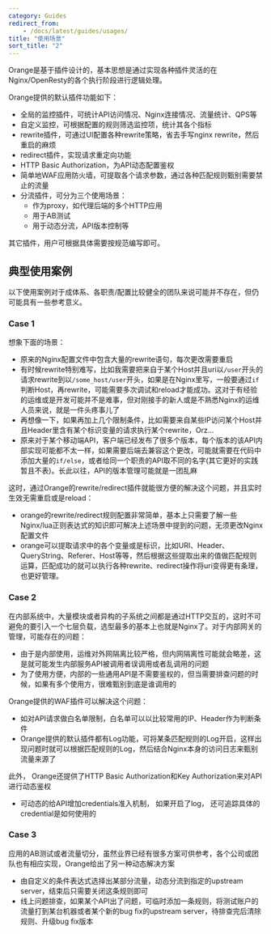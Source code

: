 ```yaml
---
category: Guides
redirect_from:
    - /docs/latest/guides/usages/
title: "使用场景"
sort_title: "2"
---
```


Orange是基于插件设计的，基本思想是通过实现各种插件灵活的在Nginx/OpenResty的各个执行阶段进行逻辑处理。

Orange提供的默认插件功能如下：

- 全局的监控插件，可统计API访问情况、Nginx连接情况、流量统计、QPS等
- 自定义监控，可根据配置的规则筛选监控项，统计其各个指标
- rewrite插件，可通过UI配置各种rewrite策略，省去手写nginx rewrite，然后重启的麻烦
- redirect插件，实现请求重定向功能
- HTTP Basic Authorization，为API动态配置鉴权
- 简单地WAF应用防火墙，可提取各个请求参数，通过各种匹配规则甄别需要禁止的流量
- 分流插件，可分为三个使用场景：
    - 作为proxy，如代理后端的多个HTTP应用
    - 用于AB测试
    - 用于动态分流，API版本控制等

其它插件，用户可根据具体需要按规范编写即可。

## 典型使用案例

以下使用案例对于成体系、各职责/配置比较健全的团队来说可能并不存在，但仍可能具有一些参考意义。

### Case 1

想象下面的场景：

 - 原来的Nginx配置文件中包含大量的rewrite语句，每次更改需要重启
 - 有时候rewrite特别难写，比如我需要把来自于某个Host并且uri以`/user`开头的请求rewrite到以`/some_host/user`开头，如果是在Nginx里写，一般要通过`if`判断Host，再rewrite，可能需要多次调试和reload才能成功。这对于有经验的运维或是开发可能并不是难事，但对刚接手的新人或是不熟悉Nginx的运维人员来说，就是一件头疼事儿了
 - 再想像一下，如果再加上几个限制条件，比如需要来自某些IP访问某个Host并且Header里含有某个标识变量的请求执行某个rewrite，Orz...
 - 原来对于某个移动端API，客户端已经发布了很多个版本，每个版本的该API内部实现可能都不太一样，如果需要后端去兼容这个更改，可能就需要在代码中添加大量的`if/else`，或者给同一个职责的API取不同的名字(其它更好的实践暂且不表)。长此以往，API的版本管理可能就是一团乱麻

这时，通过Orange的rewrite/redirect插件就能很方便的解决这个问题，并且实时生效无需重启或是reload：

 - orange的rewrite/redirect规则配置非常简单，基本上只需要了解一些Nginx/lua正则表达式的知识即可解决上述场景中提到的问题，无须更改Nginx配置文件
 - orange可以提取请求中的各个变量或是标识，比如URI、Header、QueryString、Referer、Host等等，然后根据这些提取出来的值做匹配规则运算，匹配成功的就可以执行各种rewrite、redirect操作将uri变得更有条理，也更好管理。


### Case 2

在内部系统中，大量模块或者异构的子系统之间都是通过HTTP交互的，这时不可避免的要引入一个七层负载，选型最多的基本上也就是Nginx了。对于内部网关的管理，可能存在的问题：

 - 由于是内部使用，运维对外网隔离比较严格，但内网隔离性可能就会略差，这是就可能发生内部服务API被调用者误调用或者乱调用的问题
 - 为了使用方便，内部的一些通用API是不需要鉴权的，但当需要排查问题的时候，如果有多个使用方，很难甄别到底是谁调用的

Orange提供的WAF插件可以解决这个问题：

 - 如对API请求做白名单限制，白名单可以以比较常用的IP、Header作为判断条件
 - Orange提供的默认插件都有Log功能，可将某条匹配规则的Log开启，这样出现问题时就可以根据匹配规则的Log，然后结合Nginx本身的访问日志来甄别流量来源了

此外， Orange还提供了HTTP Basic Authorization和Key Authorization来对API进行动态鉴权

 - 可动态的给API增加credentials准入机制， 如果开启了log， 还可追踪具体的credential是如何使用的


### Case 3

应用的AB测试或者流量切分，虽然业界已经有很多方案可供参考，各个公司或团队也有相应实现，Orange给出了另一种动态解决方案

 - 由自定义的条件表达式选择出某部分流量，动态分流到指定的upstream server，结束后只需要关闭这条规则即可
 - 线上问题排查，如果某个API出了问题，可临时添加一条规则，将测试账户的流量打到某台机器或者某个新的bug fix的upstream server，待排查完后清除规则、升级bug fix版本





